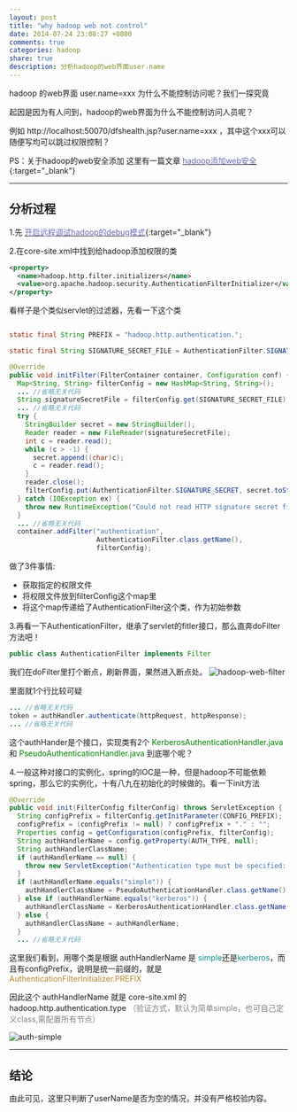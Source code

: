 ```yaml
---
layout: post
title: "why hadoop web not control"
date: 2014-07-24 23:08:27 +0800
comments: true
categories: hadoop
share: true
description: 分析hadoop的web界面user.name
---
```


hadoop 的web界面 user.name=xxx 为什么不能控制访问呢？我们一探究竟

<!--more-->
起因是因为有人问到，hadoop的web界面为什么不能控制访问人员呢？

例如 http://localhost:50070/dfshealth.jsp?user.name=xxx  ，其中这个xxx可以随便写均可以跳过权限控制？

PS：关于hadoop的web安全添加 这里有一篇文章 [<font color="#6868b4">hadoop添加web安全</font>](http://blog.csdn.net/caoshichaocaoshichao/article/details/13005635){:target="_blank"}

---

## 分析过程

1.先 [<font color="#6868b4">开启远程调试hadoop的debug模式</font>](http://blog.yuanxiaolong.cn/blog/2014/07/21/how-to-debug-hadoop-on-local/){:target="_blank"}

2.在core-site.xml中找到给hadoop添加权限的类

``` xml core-site.xml
<property>
  <name>hadoop.http.filter.initializers</name>
  <value>org.apache.hadoop.security.AuthenticationFilterInitializer</value>
</property>
```

看样子是个类似servlet的过滤器，先看一下这个类

``` java AuthenticationFilterInitializer.java

static final String PREFIX = "hadoop.http.authentication.";

static final String SIGNATURE_SECRET_FILE = AuthenticationFilter.SIGNATURE_SECRET + ".file";

@Override
public void initFilter(FilterContainer container, Configuration conf) {
  Map<String, String> filterConfig = new HashMap<String, String>();
  ... //省略无关代码
  String signatureSecretFile = filterConfig.get(SIGNATURE_SECRET_FILE);
  ... //省略无关代码
  try {
    StringBuilder secret = new StringBuilder();
    Reader reader = new FileReader(signatureSecretFile);
    int c = reader.read();
    while (c > -1) {
      secret.append((char)c);
      c = reader.read();
    }
    reader.close();
    filterConfig.put(AuthenticationFilter.SIGNATURE_SECRET, secret.toString());
  } catch (IOException ex) {
    throw new RuntimeException("Could not read HTTP signature secret file: " + signatureSecretFile);
  }
  ... //省略无关代码
  container.addFilter("authentication",
                      AuthenticationFilter.class.getName(),
                      filterConfig);
```

做了3件事情:

*  获取指定的权限文件
*  将权限文件放到filterConfig这个map里
*  将这个map传递给了AuthenticationFilter这个类，作为初始参数

3.再看一下AuthenticationFilter，继承了servlet的fitler接口，那么直奔doFilter方法吧！

``` java AuthenticationFilter.java
public class AuthenticationFilter implements Filter
```

我们在doFilter里打个断点，刷新界面，果然进入断点处。
![hadoop-web-filter](/images/hadoop/hadoop-web-filter.png)


里面就1个行比较可疑

``` java AuthenticationFilter.java
... //省略无关代码
token = authHandler.authenticate(httpRequest, httpResponse);
... //省略无关代码
```

这个authHander是个接口，实现类有2个 <font color="green"> KerberosAuthenticationHandler.java </font>和 <font color="green"> PseudoAuthenticationHandler.java </font> 到底哪个呢？

4.一般这种对接口的实例化，spring的IOC是一种，但是hadoop不可能依赖spring，那么它的实例化，十有八九在初始化的时候做的。看一下init方法

``` java AuthenticationFilter.java
@Override
public void init(FilterConfig filterConfig) throws ServletException {
  String configPrefix = filterConfig.getInitParameter(CONFIG_PREFIX);
  configPrefix = (configPrefix != null) ? configPrefix + "." : "";
  Properties config = getConfiguration(configPrefix, filterConfig);
  String authHandlerName = config.getProperty(AUTH_TYPE, null);
  String authHandlerClassName;
  if (authHandlerName == null) {
    throw new ServletException("Authentication type must be specified: simple|kerberos|<class>");
  }
  if (authHandlerName.equals("simple")) {
    authHandlerClassName = PseudoAuthenticationHandler.class.getName();
  } else if (authHandlerName.equals("kerberos")) {
    authHandlerClassName = KerberosAuthenticationHandler.class.getName();
  } else {
    authHandlerClassName = authHandlerName;
  }
  ... //省略无关代码
```

这里我们看到，用哪个类是根据 authHandlerName 是 <font color="#0f918d">simple</font>还是<font color="#0f918d">kerberos</font>，而且有configPrefix，说明是统一前缀的，就是 <font color="#b1892c">AuthenticationFilterInitializer.PREFIX </font>

因此这个 authHandlerName 就是 core-site.xml 的 hadoop.http.authentication.type <font color="#7c837f">（验证方式，默认为简单simple，也可自己定义class,需配置所有节点）</font>

![auth-simple](/images/hadoop/hadoop-web-auth-simple.png)

---

## 结论

由此可见，这里只判断了userName是否为空的情况，并没有严格校验内容。
